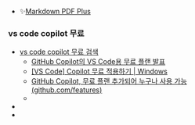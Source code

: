 - ✨[Markdown PDF Plus](https://marketplace.visualstudio.com/items/?itemName=tom-latham.markdown-pdf-plus)

### vs code copilot 무료
- [vs code copilot 무료 검색](https://www.google.com/search?q=vs+code+copilot+%EB%AC%B4%EB%A3%8C&newwindow=1&sca_esv=cb1934bd945b0a8e&sxsrf=AE3TifP4GXjkCsCr8bZuT4HUvqwExoiIHg%3A1750611604612&ei=lDZYaK2PJaPi2roPjt6NkQg&ved=0ahUKEwitqdS2wIWOAxUjsVYBHQ5vI4IQ4dUDCBA&uact=5&oq=vs+code+copilot+%EB%AC%B4%EB%A3%8C&gs_lp=Egxnd3Mtd2l6LXNlcnAiFnZzIGNvZGUgY29waWxvdCDrrLTro4wyBRAAGIAEMggQABiABBiiBDIIEAAYgAQYogQyCBAAGIAEGKIEMggQABiABBiiBEjSIlDSB1jkIHAFeAGQAQGYAaYBoAGyB6oBAzAuN7gBA8gBAPgBAZgCC6AClwfCAgoQABiwAxjWBBhHwgIKEAAYgAQYFBiHAsICChAAGIAEGEMYigXCAgUQABjvBcICCRAhGKABGAoYKsICBxAhGKABGAqYAwCIBgGQBgqSBwM1LjagB-4dsgcDMC42uAfnBsIHBzItOC4yLjHIB1Q&sclient=gws-wiz-serp)
  - [GitHub Copilot의 VS Code용 무료 플랜 발표](https://velog.io/@shadowsyntax/GitHub-Copilot%EC%9D%98-VS-Code%EC%9A%A9-%EB%AC%B4%EB%A3%8C-%ED%94%8C%EB%9E%9C-%EB%B0%9C%ED%91%9C)
  - [[VS Code] Copilot 무료 적용하기 | Windows](https://seanpark11.tistory.com/184)
  - [GitHub Copilot, 무료 플랜 추가되어 누구나 사용 가능 (github.com/features)](https://news.hada.io/topic?id=18328)
  - []()
- []()
- []()